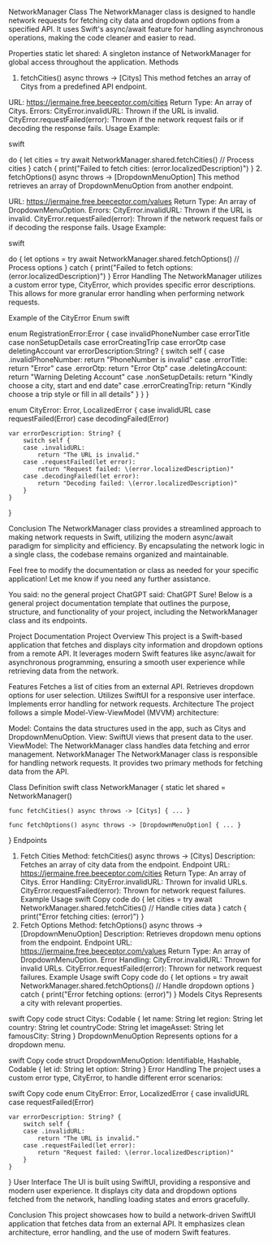 NetworkManager Class
The NetworkManager class is designed to handle network requests for fetching city data and dropdown options from a specified API. It uses Swift's async/await feature for handling asynchronous operations, making the code cleaner and easier to read.

Properties
static let shared: A singleton instance of NetworkManager for global access throughout the application.
Methods
1. fetchCities() async throws -> [Citys]
This method fetches an array of Citys from a predefined API endpoint.

URL: https://jermaine.free.beeceptor.com/cities
Return Type: An array of Citys.
Errors:
CityError.invalidURL: Thrown if the URL is invalid.
CityError.requestFailed(error): Thrown if the network request fails or if decoding the response fails.
Usage Example:

swift

do {
    let cities = try await NetworkManager.shared.fetchCities()
    // Process cities
} catch {
    print("Failed to fetch cities: \(error.localizedDescription)")
}
2. fetchOptions() async throws -> [DropdownMenuOption]
This method retrieves an array of DropdownMenuOption from another endpoint.

URL: https://jermaine.free.beeceptor.com/values
Return Type: An array of DropdownMenuOption.
Errors:
CityError.invalidURL: Thrown if the URL is invalid.
CityError.requestFailed(error): Thrown if the network request fails or if decoding the response fails.
Usage Example:

swift

do {
    let options = try await NetworkManager.shared.fetchOptions()
    // Process options
} catch {
    print("Failed to fetch options: \(error.localizedDescription)")
}
Error Handling
The NetworkManager utilizes a custom error type, CityError, which provides specific error descriptions. This allows for more granular error handling when performing network requests.

Example of the CityError Enum
swift

enum RegistrationError:Error {
    case invalidPhoneNumber
    case errorTitle
    case nonSetupDetails
    case errorCreatingTrip
    case errorOtp
    case deletingAccount
    var errorDescription:String? {
        switch self {
        case .invalidPhoneNumber:
            return "PhoneNumber is invalid"
        case .errorTitle:
            return "Error"
        case .errorOtp:
            return "Error Otp"
        case .deletingAccount:
            return  "Warning Deleting Account"
        case .nonSetupDetails:
          return "Kindly choose a city, start and end date"
        case .errorCreatingTrip:
          return "Kindly choose a trip style or fill in all details"
        }
    }
}


enum CityError: Error, LocalizedError {
    case invalidURL
    case requestFailed(Error)
    case decodingFailed(Error)

    var errorDescription: String? {
        switch self {
        case .invalidURL:
            return "The URL is invalid."
        case .requestFailed(let error):
            return "Request failed: \(error.localizedDescription)"
        case .decodingFailed(let error):
            return "Decoding failed: \(error.localizedDescription)"
        }
    }
}

Conclusion
The NetworkManager class provides a streamlined approach to making network requests in Swift, utilizing the modern async/await paradigm for simplicity and efficiency. By encapsulating the network logic in a single class, the codebase remains organized and maintainable.

Feel free to modify the documentation or class as needed for your specific application! Let me know if you need any further assistance.



You said:
no the general project 
ChatGPT said:
ChatGPT
Sure! Below is a general project documentation template that outlines the purpose, structure, and functionality of your project, including the NetworkManager class and its endpoints.

Project Documentation
Project Overview
This project is a Swift-based application that fetches and displays city information and dropdown options from a remote API. It leverages modern Swift features like async/await for asynchronous programming, ensuring a smooth user experience while retrieving data from the network.

Features
Fetches a list of cities from an external API.
Retrieves dropdown options for user selection.
Utilizes SwiftUI for a responsive user interface.
Implements error handling for network requests.
Architecture
The project follows a simple Model-View-ViewModel (MVVM) architecture:

Model: Contains the data structures used in the app, such as Citys and DropdownMenuOption.
View: SwiftUI views that present data to the user.
ViewModel: The NetworkManager class handles data fetching and error management.
NetworkManager
The NetworkManager class is responsible for handling network requests. It provides two primary methods for fetching data from the API.

Class Definition
swift
class NetworkManager {
    static let shared = NetworkManager()
    
    func fetchCities() async throws -> [Citys] { ... }
    
    func fetchOptions() async throws -> [DropdownMenuOption] { ... }
}
Endpoints
1. Fetch Cities
Method: fetchCities() async throws -> [Citys]
Description: Fetches an array of city data from the endpoint.
Endpoint URL: https://jermaine.free.beeceptor.com/cities
Return Type: An array of Citys.
Error Handling:
CityError.invalidURL: Thrown for invalid URLs.
CityError.requestFailed(error): Thrown for network request failures.
Example Usage
swift
Copy code
do {
    let cities = try await NetworkManager.shared.fetchCities()
    // Handle cities data
} catch {
    print("Error fetching cities: \(error)")
}
2. Fetch Options
Method: fetchOptions() async throws -> [DropdownMenuOption]
Description: Retrieves dropdown menu options from the endpoint.
Endpoint URL: https://jermaine.free.beeceptor.com/values
Return Type: An array of DropdownMenuOption.
Error Handling:
CityError.invalidURL: Thrown for invalid URLs.
CityError.requestFailed(error): Thrown for network request failures.
Example Usage
swift
Copy code
do {
    let options = try await NetworkManager.shared.fetchOptions()
    // Handle dropdown options
} catch {
    print("Error fetching options: \(error)")
}
Models
Citys
Represents a city with relevant properties.

swift
Copy code
struct Citys: Codable {
    let name: String
    let region: String
    let country: String
    let countryCode: String
    let imageAsset: String
    let famousCity: String
}
DropdownMenuOption
Represents options for a dropdown menu.

swift
Copy code
struct DropdownMenuOption: Identifiable, Hashable, Codable {
    let id: String
    let option: String
}
Error Handling
The project uses a custom error type, CityError, to handle different error scenarios:

swift
Copy code
enum CityError: Error, LocalizedError {
    case invalidURL
    case requestFailed(Error)

    var errorDescription: String? {
        switch self {
        case .invalidURL:
            return "The URL is invalid."
        case .requestFailed(let error):
            return "Request failed: \(error.localizedDescription)"
        }
    }
}
User Interface
The UI is built using SwiftUI, providing a responsive and modern user experience. It displays city data and dropdown options fetched from the network, handling loading states and errors gracefully.

Conclusion
This project showcases how to build a network-driven SwiftUI application that fetches data from an external API. It emphasizes clean architecture, error handling, and the use of modern Swift features.

